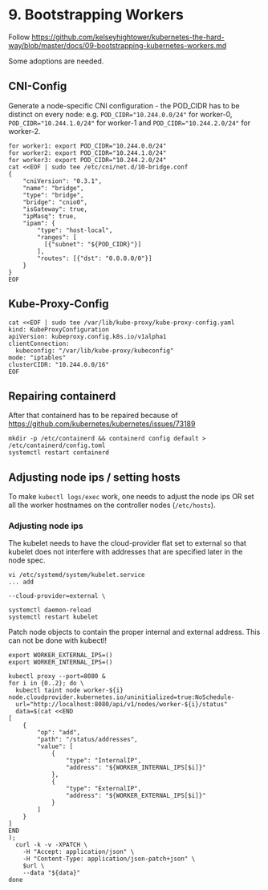 # 9. Bootstrapping Workers

Follow https://github.com/kelseyhightower/kubernetes-the-hard-way/blob/master/docs/09-bootstrapping-kubernetes-workers.md

Some adoptions are needed.

## CNI-Config

Generate a node-specific CNI configuration - the POD_CIDR has to be distinct on every node: e.g. `POD_CIDR="10.244.0.0/24"` for worker-0, `POD_CIDR="10.244.1.0/24"` for worker-1 and `POD_CIDR="10.244.2.0/24"` for worker-2.

```
for worker1: export POD_CIDR="10.244.0.0/24"
for worker2: export POD_CIDR="10.244.1.0/24"
for worker3: export POD_CIDR="10.244.2.0/24"
cat <<EOF | sudo tee /etc/cni/net.d/10-bridge.conf
{
    "cniVersion": "0.3.1",
    "name": "bridge",
    "type": "bridge",
    "bridge": "cnio0",
    "isGateway": true,
    "ipMasq": true,
    "ipam": {
        "type": "host-local",
        "ranges": [
          [{"subnet": "${POD_CIDR}"}]
        ],
        "routes": [{"dst": "0.0.0.0/0"}]
    }
}
EOF
```

## Kube-Proxy-Config

```
cat <<EOF | sudo tee /var/lib/kube-proxy/kube-proxy-config.yaml
kind: KubeProxyConfiguration
apiVersion: kubeproxy.config.k8s.io/v1alpha1
clientConnection:
  kubeconfig: "/var/lib/kube-proxy/kubeconfig"
mode: "iptables"
clusterCIDR: "10.244.0.0/16"
EOF
```

## Repairing containerd

After that containerd has to be repaired because of https://github.com/kubernetes/kubernetes/issues/73189

```
mkdir -p /etc/containerd && containerd config default > /etc/containerd/config.toml 
systemctl restart containerd
```

## Adjusting node ips / setting hosts

To make `kubectl logs/exec` work, one needs to adjust the node ips OR set all the worker hostnames on the controller nodes (`/etc/hosts`).

### Adjusting node ips

The kubelet needs to have the cloud-provider flat set to external so that kubelet does not interfere with addresses that are specified later in the node spec.

```
vi /etc/systemd/system/kubelet.service
... add

--cloud-provider=external \

systemctl daemon-reload
systemctl restart kubelet
```

Patch node objects to contain the proper internal and external address.
This can not be done with kubectl!

```
export WORKER_EXTERNAL_IPS=()
export WORKER_INTERNAL_IPS=()

kubectl proxy --port=8080 &
for i in {0..2}; do \
  kubectl taint node worker-${i} node.cloudprovider.kubernetes.io/uninitialized=true:NoSchedule-
  url="http://localhost:8080/api/v1/nodes/worker-${i}/status"
  data=$(cat <<END
[
    {
        "op": "add",
        "path": "/status/addresses",
        "value": [
            {
                "type": "InternalIP",
                "address": "${WORKER_INTERNAL_IPS[$i]}"
            },
            {
                "type": "ExternalIP",
                "address": "${WORKER_EXTERNAL_IPS[$i]}"
            }
        ]
    }
]
END
);
  curl -k -v -XPATCH \
    -H "Accept: application/json" \
    -H "Content-Type: application/json-patch+json" \
    $url \
    --data "${data}" 
done
```
